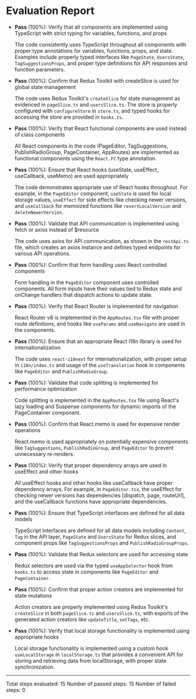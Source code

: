 # Evaluation Report

- **Pass** (100%): Verify that all components are implemented using TypeScript with strict typing for variables, functions, and props
  
  The code consistently uses TypeScript throughout all components with proper type annotations for variables, functions, props, and state. Examples include properly typed interfaces like `PageState`, `UsersState`, `TagSuggestionsProps`, and proper type definitions for API responses and function parameters.

- **Pass** (100%): Confirm that Redux Toolkit with createSlice is used for global state management
  
  The code uses Redux Toolkit's `createSlice` for state management as evidenced in `pageSlice.ts` and `usersSlice.ts`. The store is properly configured with `configureStore` in `store.ts`, and typed hooks for accessing the store are provided in `hooks.ts`.

- **Pass** (100%): Verify that React functional components are used instead of class components
  
  All React components in the code (PageEditor, TagSuggestions, PublishRadioGroup, PageContainer, AppRoutes) are implemented as functional components using the `React.FC` type annotation.

- **Pass** (100%): Ensure that React hooks (useState, useEffect, useCallback, useMemo) are used appropriately
  
  The code demonstrates appropriate use of React hooks throughout. For example, in the `PageEditor` component, `useState` is used for local storage values, `useEffect` for side effects like checking newer versions, and `useCallback` for memoized functions like `revertLocalVersion` and `deleteNewerVersion`.

- **Pass** (100%): Validate that API communication is implemented using fetch or axios instead of $resource
  
  The code uses axios for API communication, as shown in the `restApi.ts` file, which creates an axios instance and defines typed endpoints for various API operations.

- **Pass** (100%): Confirm that form handling uses React controlled components
  
  Form handling in the `PageEditor` component uses controlled components. All form inputs have their values tied to Redux state and onChange handlers that dispatch actions to update state.

- **Pass** (100%): Verify that React Router is implemented for navigation
  
  React Router v6 is implemented in the `AppRoutes.tsx` file with proper route definitions, and hooks like `useParams` and `useNavigate` are used in the components.

- **Pass** (100%): Ensure that an appropriate React i18n library is used for internationalization
  
  The code uses `react-i18next` for internationalization, with proper setup in `i18n/index.ts` and usage of the `useTranslation` hook in components like `PageEditor` and `PublishRadioGroup`.

- **Pass** (100%): Validate that code splitting is implemented for performance optimization
  
  Code splitting is implemented in the `AppRoutes.tsx` file using React's lazy loading and Suspense components for dynamic imports of the PageContainer component.

- **Pass** (100%): Confirm that React.memo is used for expensive render operations
  
  React.memo is used appropriately on potentially expensive components like `TagSuggestions`, `PublishRadioGroup`, and `PageEditor` to prevent unnecessary re-renders.

- **Pass** (100%): Verify that proper dependency arrays are used in useEffect and other hooks
  
  All useEffect hooks and other hooks like useCallback have proper dependency arrays. For example, in `PageEditor.tsx`, the useEffect for checking newer versions has dependencies [dispatch, page, routeUrl], and the useCallback functions have appropriate dependencies.

- **Pass** (100%): Ensure that TypeScript interfaces are defined for all data models
  
  TypeScript interfaces are defined for all data models including `Content`, `Tag` in the API layer, `PageState` and `UsersState` for Redux slices, and component props like `TagSuggestionsProps` and `PublishRadioGroupProps`.

- **Pass** (100%): Validate that Redux selectors are used for accessing state
  
  Redux selectors are used via the typed `useAppSelector` hook from `hooks.ts` to access state in components like `PageEditor` and `PageContainer`.

- **Pass** (100%): Confirm that proper action creators are implemented for state mutations
  
  Action creators are properly implemented using Redux Toolkit's `createSlice` in both `pageSlice.ts` and `usersSlice.ts`, with exports of the generated action creators like `updateTitle`, `setTags`, etc.

- **Pass** (100%): Verify that local storage functionality is implemented using appropriate hooks
  
  Local storage functionality is implemented using a custom hook `useLocalStorage` in `localStorage.ts` that provides a convenient API for storing and retrieving data from localStorage, with proper state synchronization.

---

Total steps evaluated: 15
Number of passed steps: 15
Number of failed steps: 0
